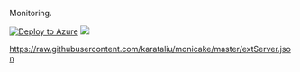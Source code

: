 Monitoring.


[![Deploy to Azure](http://azuredeploy.net/deploybutton.png)](https://portal.azure.com/#create/Microsoft.Template/uri/https%3A%2F%2Fraw.githubusercontent.com%2Fkarataliu%2Fmonicake%2Fmaster%2FvmMonitor.json) 
<a href="http://armviz.io/#/?load=https%3A%2F%2Fraw.githubusercontent.com%2Fkarataliu%2Fmonicake%2Fmaster%2FvmMonitor.json" target="_blank">
    <img src="http://armviz.io/visualizebutton.png"/>
</a>


https://raw.githubusercontent.com/karataliu/monicake/master/extServer.json